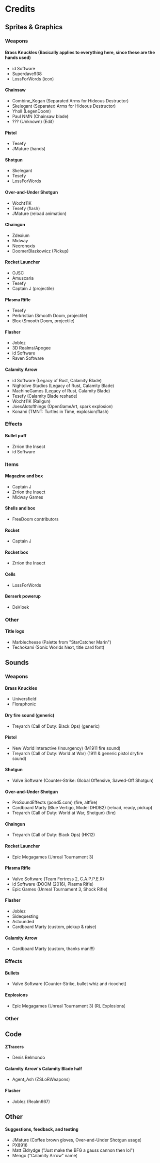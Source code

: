 # Credits
## Sprites & Graphics
### Weapons
#### Brass Knuckles (Basically applies to everything here, since these are the hands used)
* id Software
* Superdave938
* LossForWords (icon)
#### Chainsaw
* Combine_Kegan (Separated Arms for Hideous Destructor)
* Skelegant (Separated Arms for Hideous Destructor)
* Yholl (LegenDoom)
* Paul NMN (Chainsaw blade)
* ??? (Unknown) (Edit)
#### Pistol
* Tesefy
* JMature (hands)
#### Shotgun
* Skelegant
* Tesefy
* LossForWords
#### Over-and-Under Shotgun
* Wocht11K
* Tesefy (flash)
* JMature (reload animation)
#### Chaingun
* Zdexium
* Midway
* Necronoxis
* DoomerBlazkowicz (Pickup)
#### Rocket Launcher
* OJSC
* Amuscaria
* Tesefy
* Captain J (projectile)
#### Plasma Rifle
* Tesefy
* Perkristian (Smooth Doom, projectile)
* Blox (Smooth Doom, projectile)
#### Flasher
* Joblez
* 3D Realms/Apogee
* id Software
* Raven Software
#### Calamity Arrow
* id Software (Legacy of Rust, Calamity Blade)
* Nightdive Studios (Legacy of Rust, Calamity Blade)
* MachineGames (Legacy of Rust, Calamity Blade)
* Tesefy (Calamity Blade reshade)
* Wocht11K (Railgun)
* JoesAlotofthings (OpenGameArt, spark explosion)
* Konami (TMNT: Turtles in Time, explosion/flash)
### Effects
#### Bullet puff
* Zrrion the Insect
* id Software

### Items
#### Magazine and box
* Captain J
* Zrrion the Insect
* Midway Games
#### Shells and box
* FreeDoom contributors
#### Rocket
* Captain J
#### Rocket box
* Zrrion the Insect
#### Cells
* LossForWords
#### Berserk powerup
* DeVloek

### Other
#### Title logo
* Marblecheese (Palette from "StarCatcher Marin")
* Techokami (Sonic Worlds Next, title card font)

## Sounds
### Weapons
#### Brass Knuckles
* Universfield
* Floraphonic
#### Dry fire sound (generic)
* Treyarch (Call of Duty: Black Ops) (generic)
#### Pistol
* New World Interactive (Insurgency) (M1911 fire sound)
* Treyarch (Call of Duty: World at War) (1911 & generic pistol dryfire sound)
#### Shotgun
* Valve Software (Counter-Strike: Global Offensive, Sawed-Off Shotgun)
#### Over-and-Under Shotgun
* ProSoundEffects (pond5.com) (fire, altfire)
* Cardboard Marty (Blue Vertigo, Model DHDB2) (reload, ready, pickup)
* Treyarch (Call of Duty: World at War, Shotgun) (fire)
#### Chaingun
* Treyarch (Call of Duty: Black Ops) (HK12)
#### Rocket Launcher
* Epic Megagames (Unreal Tournament 3)
#### Plasma Rifle
* Valve Software (Team Fortress 2, C.A.P.P.E.R)
* id Software (DOOM (2016), Plasma Rifle)
* Epic Games (Unreal Tournament 3, Shock Rifle)
#### Flasher
* Joblez
* Sidequesting
* Astounded
* Cardboard Marty (custom, pickup & raise)
#### Calamity Arrow
* Cardboard Marty (custom, thanks man!!!)

### Effects
#### Bullets
* Valve Software (Counter-Strike, bullet whiz and ricochet)
#### Explosions
* Epic Megagames (Unreal Tournament 3) (RL Explosions)
### Other


## Code
#### ZTracers
* Denis Belmondo
#### Calamity Arrow's Calamity Blade half
* Agent_Ash (ZSLoRWeapons)
#### Flasher
* Joblez (Realm667)

## Other
#### Suggestions, feedback, and testing
* JMature (Coffee brown gloves, Over-and-Under Shotgun usage)
* PX8916
* Matt Eldrydge ("Just make the BFG a gauss cannon then lol")
* Mengo ("Calamity Arrow" name)
